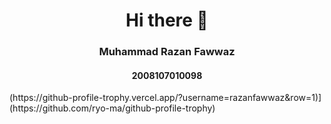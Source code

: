 <h1 align="center">Hi there 👋</h1>
<h3 align="center">Muhammad Razan Fawwaz</h3>
<h4 align="center">2008107010098</h4>
(https://github-profile-trophy.vercel.app/?username=razanfawwaz&row=1)](https://github.com/ryo-ma/github-profile-trophy)


<!--
**razanfawwaz/razanfawwaz** is a ✨ _special_ ✨ repository because its `README.md` (this file) appears on your GitHub profile.

Here are some ideas to get you started:

- 🔭 I’m currently working on ...
- 🌱 I’m currently learning ...
- 👯 I’m looking to collaborate on ...
- 🤔 I’m looking for help with ...
- 💬 Ask me about ...
- 📫 How to reach me: ...
- 😄 Pronouns: ...
- ⚡ Fun fact: ...
-->
